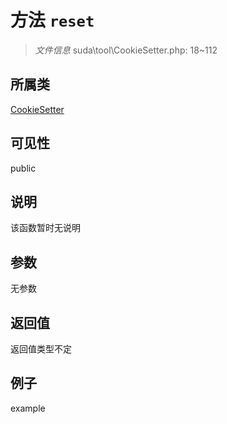 # 方法 `reset`



> *文件信息* suda\tool\CookieSetter.php: 18~112

## 所属类 

[CookieSetter](../CookieSetter.md)

## 可见性

 public 

## 说明

该函数暂时无说明


## 参数


无参数


## 返回值

返回值类型不定


## 例子

example